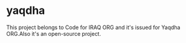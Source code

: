 # yaqdha
This project belongs to Code for IRAQ ORG and it's issued for Yaqdha ORG.Also it's an open-source project.
